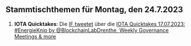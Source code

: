 ## Stammtischthemen für Montag, den 24.7.2023

1. **IOTA Quicktakes**: Die [IF tweetet]() über die [IOTA Quicktakes 17.07.2023: #EnergieKnip by @BlockchainLabDrenthe, Weekly Governance Meetings & more](https://www.youtube.com/watch?v=NAKuN8-2hQs)
